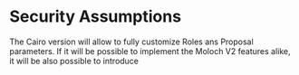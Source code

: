 # Security Assumptions

The Cairo version will allow to fully customize Roles ans Proposal parameters. If it will be possible to implement the Moloch V2 features alike, it will be also possible to  introduce&#x20;
